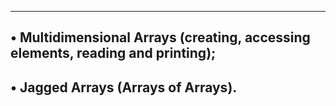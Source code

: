 ---------------------------------------------------------------------------------
• Multidimensional Arrays (creating, accessing elements, reading and printing);
-----------------------------------------------------------------------------------
• Jagged Arrays (Arrays of Arrays).
------------------------------------------------------
